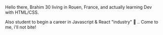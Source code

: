 Hello there, 
Brahim 30 living in Rouen, France, and actually learning Dev with HTML/CSS.

Also student to begin a career in Javascript & React "industry" 🦆 ..
Come to me, i'll not bite! 
